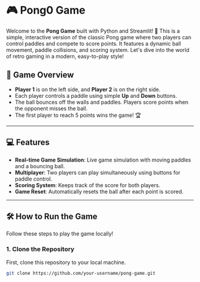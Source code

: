 # 🎮 Pong0 Game

Welcome to the **Pong Game** built with Python and Streamlit! 🎉
This is a simple, interactive version of the classic Pong game where two players can control paddles and compete to score points. It features a dynamic ball movement, paddle collisions, and scoring system. Let's dive into the world of retro gaming in a modern, easy-to-play style!

## 🚀 Game Overview

- **Player 1** is on the left side, and **Player 2** is on the right side.
- Each player controls a paddle using simple **Up** and **Down** buttons.
- The ball bounces off the walls and paddles. Players score points when the opponent misses the ball.
- The first player to reach 5 points wins the game! 🏆

---

## 💻 Features

- **Real-time Game Simulation**: Live game simulation with moving paddles and a bouncing ball.
- **Multiplayer**: Two players can play simultaneously using buttons for paddle control.
- **Scoring System**: Keeps track of the score for both players.
- **Game Reset**: Automatically resets the ball after each point is scored.

---

## 🛠️ How to Run the Game

Follow these steps to play the game locally!

### 1. Clone the Repository

First, clone this repository to your local machine.

```bash
git clone https://github.com/your-username/pong-game.git

